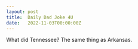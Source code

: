 ```yaml
---
layout: post
title:  Daily Dad Joke 4U
date:   2022-11-03T00:00:00Z
---
```

What did Tennessee? The same thing as Arkansas.
